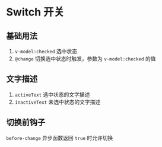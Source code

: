 # Switch 开关

## 基础用法

1. `v-model:checked` 选中状态
2. `@change` 切换选中状态时触发，参数为 `v-model:checked` 的值

<preview path="./demos/basic.vue"></preview>

## 文字描述

1. `activeText` 选中状态的文字描述
2. `inactiveText` 未选中状态的文字描述

<preview path="./demos/text.vue"></preview>

## 切换前钩子

`before-change` 异步函数返回 `true` 时允许切换

<preview path="./demos/before-change.vue"></preview>
